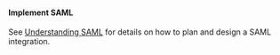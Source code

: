 #### Implement SAML

See [Understanding SAML](/docs/concepts/saml/) for details on how to plan and design a SAML integration.
